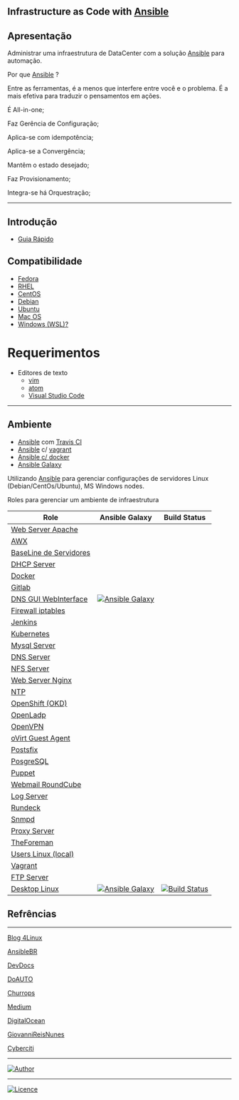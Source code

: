 ## Infrastructure as Code with [Ansible](https://www.ansible.com)

## Apresentação

Administrar uma infraestrutura de DataCenter com a solução [Ansible](https://www.ansible.com) para automação.

Por que [Ansible](https://www.ansible.com) ?

Entre as ferramentas, é a menos que interfere entre você e o problema. É a mais efetiva para traduzir o pensamentos em ações.

É All-in-one;

Faz Gerência de Configuração;

Aplica-se com idempotência;

Aplica-se a Convergência;

Mantêm o estado desejado;

Faz Provisionamento;

Integra-se há Orquestração;

-----------    

## Introdução
- [Guia Rápido](https://git.io/fhhZ9)

## Compatibilidade

  - [Fedora](https://getfedora.org/pt_BR/workstation/)
  - [RHEL](https://access.redhat.com/documentation)
  - [CentOS](https://wiki.centos.org/HowTos)
  - [Debian]()
  - [Ubuntu]()
  - [Mac OS]()
  - [Windows (WSL)?]()

# Requerimentos
  - Editores de texto 
    - [vim](https://aurelio.net/vim/)
    - [atom]()
    - [Visual Studio Code]()
-----------

## Ambiente

  - [Ansible](https://www.ansible.com) com [Travis CI](https://travis-ci.org/)
  - [Ansible](https://www.ansible.com) c/ [vagrant](https://www.vagrantup.com/)
  - [Ansible c/ docker](https://github.com/wluisaraujo/iac-ansible-docker.git)
  - [Ansible Galaxy](https://galaxy.ansible.com/)

  Utilizando [Ansible](https://www.ansible.com) para gerenciar configurações de servidores Linux (Debian/CentOs/Ubuntu), MS Windows nodes.

Roles para gerenciar um ambiente de infraestrutura

Role | Ansible Galaxy | Build Status
--- | --- | ---
[Web Server Apache](https://github.com/wluisaraujo/ansible-role-apache) ||
[AWX](https://github.com/wluisaraujo/ansible-role-awx) ||
[BaseLine de Servidores](https://github.com/wluisaraujo/ansible-role-commonserver)||
[DHCP Server](https://github.com/wluisaraujo/ansible-role-dhcpd)||
[Docker](https://github.com/wluisaraujo/ansible-role-docker)||
[Gitlab](https://github.com/wluisaraujo/ansible-role-gitlab)||
[DNS GUI WebInterface](https://github.com/wluisaraujo/ansible-role-globodns) | [![Ansible Galaxy](https://img.shields.io/badge/Ansible%20Galaxy-Globo%20DNS-blue.svg)](https://galaxy.ansible.com/wluisaraujo/globodns) |
[Firewall iptables](https://github.com/wluisaraujo/ansible-role-iptables)||
[Jenkins](https://github.com/wluisaraujo/ansible-role-jenkins)||
[Kubernetes](https://github.com/wluisaraujo/ansible-role-k8s)||
[Mysql Server](https://github.com/wluisaraujo/ansible-role-mariadb)||
[DNS Server](https://github.com/wluisaraujo/ansible-role-named)||
[NFS Server](https://github.com/wluisaraujo/ansible-role-nfs)||
[Web Server Nginx](https://github.com/wluisaraujo/ansible-role-nginx)||
[NTP](https://github.com/wluisaraujo/ansible-role-ntp)||
[OpenShift (OKD)](https://github.com/wluisaraujo/ansible-role-okd)||
[OpenLadp](https://github.com/wluisaraujo/ansible-role-openldap)||
[OpenVPN](https://github.com/wluisaraujo/ansible-role-openvpn)||
[oVirt Guest Agent](https://github.com/wluisaraujo/ansible-role-ovirtguestagent)||
[Postsfix](https://github.com/wluisaraujo/ansible-role-postfix)||
[PosgreSQL](https://github.com/wluisaraujo/ansible-role-postgresql)||
[Puppet](https://github.com/wluisaraujo/ansible-role-puppet)||
[Webmail RoundCube](https://github.com/wluisaraujo/ansible-role-roundcubemail)||
[Log Server](https://github.com/wluisaraujo/ansible-role-rsyslog)| | 
[Rundeck](https://github.com/wluisaraujo/ansible-role-rundeck)| | 
[Snmpd](https://github.com/wluisaraujo/ansible-role-snmpd)| | 
[Proxy Server](https://github.com/wluisaraujo/ansible-role-squid)| | 
[TheForeman](https://github.com/wluisaraujo/ansible-role-theforeman)| | 
[Users Linux (local)](https://github.com/wluisaraujo/ansible-role-users)| | 
[Vagrant](https://github.com/wluisaraujo/ansible-role-vagrant)| | 
[FTP Server](https://github.com/wluisaraujo/ansible-role-vsftpd)| | 
[Desktop Linux](https://github.com/wluisaraujo/ansible-role-workstation.git) | [![Ansible Galaxy](https://img.shields.io/badge/Ansible%20Galaxy-Workstation-blue.svg)](https://galaxy.ansible.com/wluisaraujo/workstation) | [![Build Status](https://travis-ci.org/wluisaraujo/ansible-role-workstation.svg?branch=master)](https://travis-ci.org/wluisaraujo/ansible-role-workstation)

## Refrências
-----------

[Blog 4Linux](http://blog.4linux.com.br/)

[AnsibleBR](http://ansible-br.org)

[DevDocs](http://devdocs.io/ansible/)

[DoAUTO](https://doauto.blog/?s=ansible)

[Churrops](https://churrops.io/category/devops/ansible)

[Medium](https://medium.com/@ricardson)

[DigitalOcean](https://www.digitalocean.com)

[GiovanniReisNunes](https://giovannireisnunes.wordpress.com)

[Cyberciti](https://www.cyberciti.biz/faq/how-to-set-and-use-sudo-password-for-ansible-vault/)

----------------
[![Author](https://img.shields.io/badge/Author-%40w.luis.araujo-blue.svg)](http://linkedin.com/in/wluisaraujo)

----------------
[![Licence](https://img.shields.io/badge/License-GPL%20v3-red.svg)](https://www.gnu.org/licenses/gpl-3.0.pt-br.html)
